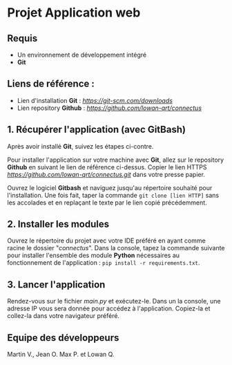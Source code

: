 # Projet Application web

## Requis
- Un environnement de développement intégré
- **Git**

## Liens de référence :
- Lien d'installation **Git** : *_https://git-scm.com/downloads_*
- Lien repository **Github** : *_https://github.com/lowan-qrt/connectus_*


## 1. Récupérer l'application (avec GitBash)
Après avoir installé **Git**, suivez les étapes ci-contre.

Pour installer l'application sur votre machine avec **Git**, allez sur le repository **Github** en suivant le lien de référence ci-dessus. Copier le lien HTTPS *_https://github.com/lowan-qrt/connectus.git_* dans votre presse papier.

Ouvrez le logiciel **Gitbash** et naviguez jusqu'au répertoire souhaité pour l'installation. Une fois fait, taper la commande ```git clone [lien HTTP]``` sans les accolades et en replaçant le texte par le lien copié précédemment.

## 2. Installer les modules
Ouvrez le répertoire du projet avec votre IDE préféré en ayant comme racine le dossier "*_connectus_*". Dans la console, tapez la commande suivante pour installer l'ensemble des module **Python** nécessaires au fonctionnement de l'application : ```pip install -r requirements.txt```.

## 3. Lancer l'application
Rendez-vous sur le fichier *_main.py_* et exécutez-le. Dans un la console, une adresse IP vous sera donnée pour accédez à l'application. Copiez-la et collez-la dans votre navigateur préféré.

## Equipe des développeurs
Martin V., Jean O. Max P. et Lowan Q.